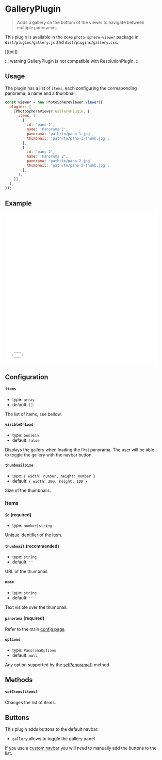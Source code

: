 # GalleryPlugin <Badge text="NEW"/>

<ApiButton page="PSV.plugins.GalleryPlugin.html"/>

> Adds a gallery on the bottom of the viewer to navigate between multiple panoramas.

This plugin is available in the core `photo-sphere-viewer` package in `dist/plugins/gallery.js` and `dist/plugins/gallery.css`.

[[toc]]

::: warning
GalleryPlugin is not compatible with ResolutionPlugin.
:::


## Usage

The plugin has a list of `items`, each configuring the corresponding panorama, a name and a thumbnail.

```js
const viewer = new PhotoSphereViewer.Viewer({
  plugins: [
    [PhotoSphereViewer.GalleryPlugin, {
      items: [
        {
          id: 'pano-1',
          name: 'Panorama 1',
          panorama: 'path/to/pano-1.jpg',
          thumbnail: 'path/to/pano-1-thumb.jpg',
        },
        {
          id: 'pano-2',
          name: 'Panorama 2',
          panorama: 'path/to/pano-2.jpg',
          thumbnail: 'path/to/pano-2-thumb.jpg',
        },
      ],
    }],
  ],
});
```


## Example

<iframe style="width: 100%; height: 500px;" src="//jsfiddle.net/mistic100/6hj7rbew/embedded/result,js/dark" allowfullscreen="allowfullscreen" frameborder="0"></iframe>


## Configuration

#### `items`
- type: `array`
- default: `[]`

The list of items, see bellow.

#### `visibleOnLoad`
- type: `boolean`
- default: `false`

Displays the gallery when loading the first panorama. The user will be able to toggle the gallery with the navbar button.

#### `thumbnailSize`
- type: `{ width: number, height: number }`
- default: `{ width: 200, height: 100 }`

Size of the thumbnails.

### Items

#### `id` (required)
- type: `number|string`

Unique identifier of the item.

#### `thumbnail` (recommended)
- type: `string`
- default: `''`

URL of the thumbnail.

#### `name`
- type: `string`
- default: `''`

Text visible over the thumbnail.

#### `panorama` (required)

Refer to the main [config page](../guide/config.md#panorama-required).

#### `options`
- type: `PanoramaOptions`
- default: `null`

Any option supported by the [setPanorama()](../guide/methods.md#setpanorama-panorama-options-promise) method.


## Methods

#### `setItems(items)`

Changes the list of items.


## Buttons

This plugin adds buttons to the default navbar:
- `gallery` allows to toggle the gallery panel

If you use a [custom navbar](../guide/navbar.md) you will need to manually add the buttons to the list.
